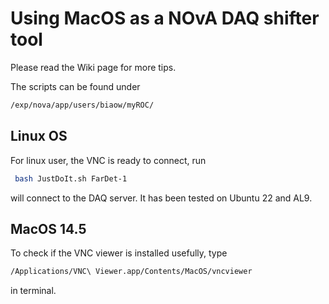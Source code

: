 # Using MacOS as a NOvA DAQ shifter tool

Please read the Wiki page for more tips.

The scripts can be found under
```bash
/exp/nova/app/users/biaow/myROC/
```
## Linux OS
For linux user, the VNC is ready to connect, run
```bash
 bash JustDoIt.sh FarDet-1
```
will connect to the DAQ server. It has been tested on Ubuntu 22 and AL9.

## MacOS 14.5

To check if the VNC viewer is installed usefully, type 
```bash
/Applications/VNC\ Viewer.app/Contents/MacOS/vncviewer
```
in terminal.
